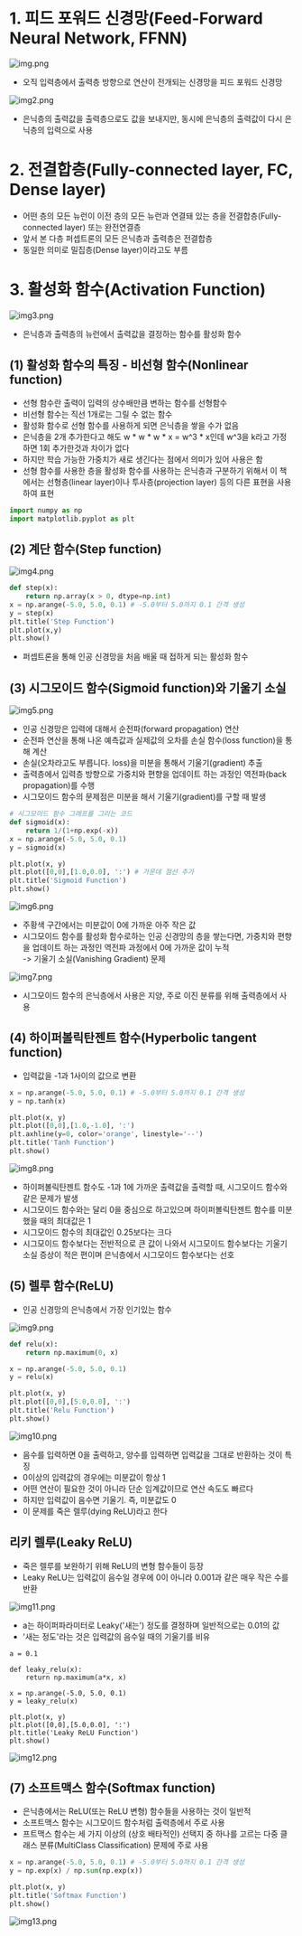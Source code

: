 # 1. 피드 포워드 신경망(Feed-Forward Neural Network, FFNN)

![img.png](img.png)

- 오직 입력층에서 출력층 방향으로 연산이 전개되는 신경망을 피드 포워드 신경망

![img2.png](img2.png)

-  은닉층의 출력값을 출력층으로도 값을 보내지만, 동시에 은닉층의 출력값이 다시 은닉층의 입력으로 사용
# 2. 전결합층(Fully-connected layer, FC, Dense layer)
- 어떤 층의 모든 뉴런이 이전 층의 모든 뉴런과 연결돼 있는 층을 전결합층(Fully-connected layer) 또는 완전연결층
- 앞서 본 다층 퍼셉트론의 모든 은닉층과 출력층은 전결합층
- 동일한 의미로 밀집층(Dense layer)이라고도 부름
# 3. 활성화 함수(Activation Function)

![img3.png](img3.png)

- 은닉층과 출력층의 뉴런에서 출력값을 결정하는 함수를 활성화 함수
## (1) 활성화 함수의 특징 - 비선형 함수(Nonlinear function)
- 선형 함수란 출력이 입력의 상수배만큼 변하는 함수를 선형함수
- 비선형 함수는 직선 1개로는 그릴 수 없는 함수
- 활성화 함수로 선형 함수를 사용하게 되면 은닉층을 쌓을 수가 없음
- 은닉층을 2개 추가한다고 해도 w * w * w * x = w^3 * x인데 w^3을 k라고 가정하면 1회 추가한것과 차이가 없다
- 하지만 학습 가능한 가중치가 새로 생긴다는 점에서 의미가 있어 사용은 함
- 선형 함수를 사용한 층을 활성화 함수를 사용하는 은닉층과 구분하기 위해서 이 책에서는 선형층(linear layer)이나 투사층(projection layer) 등의 다른 표현을 사용하여 표현
```python
import numpy as np
import matplotlib.pyplot as plt
```
## (2) 계단 함수(Step function)

![img4.png](img4.png)

```python
def step(x):
    return np.array(x > 0, dtype=np.int)
x = np.arange(-5.0, 5.0, 0.1) # -5.0부터 5.0까지 0.1 간격 생성
y = step(x)
plt.title('Step Function')
plt.plot(x,y)
plt.show()
```
- 퍼셉트론을 통해 인공 신경망을 처음 배울 때 접하게 되는 활성화 함수
## (3) 시그모이드 함수(Sigmoid function)와 기울기 소실

![img5.png](img5.png)

- 인공 신경망은 입력에 대해서 순전파(forward propagation) 연산
- 순전파 연산을 통해 나온 예측값과 실제값의 오차를 손실 함수(loss function)을 통해 계산
- 손실(오차라고도 부릅니다. loss)을 미분을 통해서 기울기(gradient) 추출
- 출력층에서 입력층 방향으로 가중치와 편향을 업데이트 하는 과정인 역전파(back propagation)를 수행
- 시그모이드 함수의 문제점은 미분을 해서 기울기(gradient)를 구할 때 발생
```python
# 시그모이드 함수 그래프를 그리는 코드
def sigmoid(x):
    return 1/(1+np.exp(-x))
x = np.arange(-5.0, 5.0, 0.1)
y = sigmoid(x)

plt.plot(x, y)
plt.plot([0,0],[1.0,0.0], ':') # 가운데 점선 추가
plt.title('Sigmoid Function')
plt.show()
```

![img6.png](img6.png)

- 주황색 구간에서는 미분값이 0에 가까운 아주 작은 값
- 시그모이드 함수를 활성화 함수로하는 인공 신경망의 층을 쌓는다면, 가중치와 편향을 업데이트 하는 과정인 역전파 과정에서 0에 가까운 값이 누적   
-> 기울기 소실(Vanishing Gradient) 문제

![img7.png](img7.png)

- 시그모이드 함수의 은닉층에서 사용은 지양, 주로 이진 분류를 위해 출력층에서 사용
## (4) 하이퍼볼릭탄젠트 함수(Hyperbolic tangent function)
- 입력값을 -1과 1사이의 값으로 변환
```python
x = np.arange(-5.0, 5.0, 0.1) # -5.0부터 5.0까지 0.1 간격 생성
y = np.tanh(x)

plt.plot(x, y)
plt.plot([0,0],[1.0,-1.0], ':')
plt.axhline(y=0, color='orange', linestyle='--')
plt.title('Tanh Function')
plt.show()
```

![img8.png](img8.png)

- 하이퍼볼릭탄젠트 함수도 -1과 1에 가까운 출력값을 출력할 때, 시그모이드 함수와 같은 문제가 발생
- 시그모이드 함수와는 달리 0을 중심으로 하고있으며 하이퍼볼릭탄젠트 함수를 미분했을 때의 최대값은 1
- 시그모이드 함수의 최대값인 0.25보다는 크다
- 시그모이드 함수보다는 전반적으로 큰 값이 나와서 시그모이드 함수보다는 기울기 소실 증상이 적은 편이며 은닉층에서 시그모이드 함수보다는 선호
## (5) 렐루 함수(ReLU)
- 인공 신경망의 은닉층에서 가장 인기있는 함수   

![img9.png](img9.png)

```python
def relu(x):
    return np.maximum(0, x)

x = np.arange(-5.0, 5.0, 0.1)
y = relu(x)

plt.plot(x, y)
plt.plot([0,0],[5.0,0.0], ':')
plt.title('Relu Function')
plt.show() 
```

![img10.png](img10.png)

- 음수를 입력하면 0을 출력하고, 양수를 입력하면 입력값을 그대로 반환하는 것이 특징
- 0이상의 입력값의 경우에는 미분값이 항상 1
- 어떤 연산이 필요한 것이 아니라 단순 임계값이므로 연산 속도도 빠르다
- 하지만 입력값이 음수면 기울기. 즉, 미분값도 0
- 이 문제를 죽은 렐루(dying ReLU)라고 한다
## 리키 렐루(Leaky ReLU)
- 죽은 렐루를 보완하기 위해 ReLU의 변형 함수들이 등장
- Leaky ReLU는 입력값이 음수일 경우에 0이 아니라 0.001과 같은 매우 작은 수를 반환   

![img11.png](img11.png)

- a는 하이퍼파라미터로 Leaky('새는') 정도를 결정하며 일반적으로는 0.01의 값
- '새는 정도'라는 것은 입력값의 음수일 때의 기울기를 비유   
```
a = 0.1

def leaky_relu(x):
    return np.maximum(a*x, x)

x = np.arange(-5.0, 5.0, 0.1)
y = leaky_relu(x)

plt.plot(x, y)
plt.plot([0,0],[5.0,0.0], ':')
plt.title('Leaky ReLU Function')
plt.show()
```

![img12.png](img12.png)

## (7) 소프트맥스 함수(Softmax function)
- 은닉층에서는 ReLU(또는 ReLU 변형) 함수들을 사용하는 것이 일반적
- 소프트맥스 함수는 시그모이드 함수처럼 출력층에서 주로 사용
- 프트맥스 함수는 세 가지 이상의 (상호 배타적인) 선택지 중 하나를 고르는 다중 클래스 분류(MultiClass Classification) 문제에 주로 사용
```python
x = np.arange(-5.0, 5.0, 0.1) # -5.0부터 5.0까지 0.1 간격 생성
y = np.exp(x) / np.sum(np.exp(x))

plt.plot(x, y)
plt.title('Softmax Function')
plt.show()
```

![img13.png](img13.png)